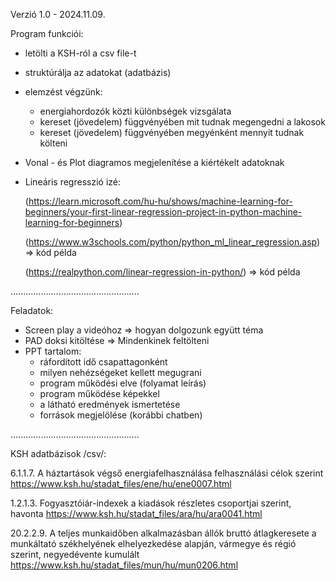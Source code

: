 Verzió 1.0 - 2024.11.09.

Program funkciói:
 - letölti a KSH-ról a csv file-t
 - struktúrálja az adatokat (adatbázis)
 - elemzést végzünk:
     - energiahordozók közti különbségek vizsgálata
     - kereset (jövedelem) függvényében mit tudnak megengedni a lakosok
     - kereset (jövedelem) függvényében megyénként mennyit tudnak költeni
 - Vonal - és Plot diagramos megjelenítése a kiértékelt adatoknak
 - Lineáris regresszió izé:
   
   (https://learn.microsoft.com/hu-hu/shows/machine-learning-for-beginners/your-first-linear-regression-project-in-python-machine-learning-for-beginners)
   
   (https://www.w3schools.com/python/python_ml_linear_regression.asp) => kód példa
   
   (https://realpython.com/linear-regression-in-python/) => kód példa
   
...................................................

Feladatok:
 - Screen play a videóhoz => hogyan dolgozunk együtt téma
 - PAD doksi kitöltése => Mindenkinek feltölteni
 - PPT tartalom:
    - ráfordított idő csapattagonként
    - milyen nehézségeket kellett megugrani
    - program működési elve (folyamat leírás)
    - program működése képekkel
    - a látható eredmények ismertetése
    - források megjelölése (korábbi chatben)
      
...................................................

KSH adatbázisok /csv/:

6.1.1.7. A háztartások végső energiafelhasználása felhasználási célok szerint
https://www.ksh.hu/stadat_files/ene/hu/ene0007.html

1.2.1.3. Fogyasztóiár-indexek a kiadások részletes csoportjai szerint, havonta
https://www.ksh.hu/stadat_files/ara/hu/ara0041.html

20.2.2.9. A teljes munkaidőben alkalmazásban állók bruttó átlagkeresete a munkáltató székhelyének elhelyezkedése alapján, vármegye és régió szerint, negyedévente kumulált
https://www.ksh.hu/stadat_files/mun/hu/mun0206.html



